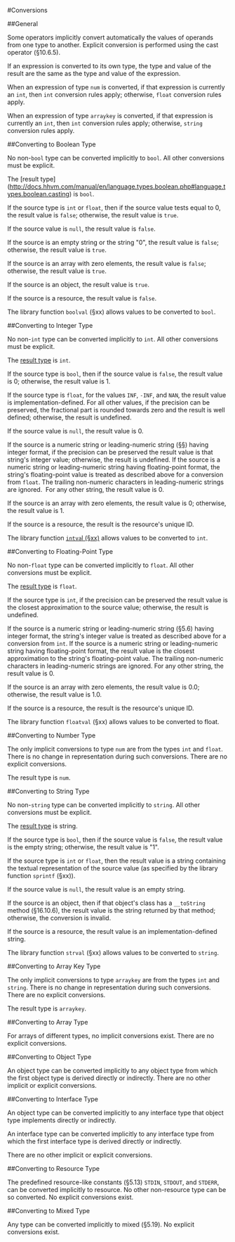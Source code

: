 #Conversions

##General

Some operators implicitly convert automatically the values of operands
from one type to another. Explicit conversion is performed using the
cast operator (§10.6.5).

If an expression is converted to its own type, the type and value of the
result are the same as the type and value of the expression.

When an expression of type `num` is converted, if that expression is currently 
an `int`, then `int` conversion rules apply; otherwise, `float` conversion rules apply.

When an expression of type `arraykey` is converted, if that expression is 
currently an `int`, then `int` conversion rules apply; otherwise, `string` 
conversion rules apply.


##Converting to Boolean Type

No non-`bool` type can be converted implicitly to `bool`. All other conversions 
must be explicit.

The [result type] (http://docs.hhvm.com/manual/en/language.types.boolean.php#language.types.boolean.casting) is `bool`.

If the source type is `int` or `float`, then if the source value tests equal
to 0, the result value is `false`; otherwise, the result value is `true`.

If the source value is `null`, the result value is `false`.

If the source is an empty string or the string "0", the result value is
`false`; otherwise, the result value is `true`.

If the source is an array with zero elements, the result value is `false`;
otherwise, the result value is `true`.

If the source is an object, the result value is `true`.

If the source is a resource, the result value is `false`.

The library function `boolval` (§xx) allows values to be converted to
`bool`.

##Converting to Integer Type

No non-`int` type can be converted implicitly to `int`. All other conversions must be explicit.

The [result type](http://docs.hhvm.com/manual/en/language.types.integer.php#language.types.integer.casting)  is `int`.

If the source type is `bool`, then if the source value is `false`, the
result value is 0; otherwise, the result value is 1.

If the source type is `float`, for the values `INF`, `-INF`, and `NAN`, the
result value is implementation-defined. For all other values, if the
precision can be preserved, the fractional part is rounded towards zero
and the result is well defined; otherwise, the result is undefined.

If the source value is `null`, the result value is 0.

If the source is a numeric string or leading-numeric string ([§§](05-types.md#the-string-type))
having integer format, if the precision can be preserved the result
value is that string's integer value; otherwise, the result is
undefined. If the source is a numeric string or leading-numeric string
having floating-point format, the string's floating-point value is
treated as described above for a conversion from `float`. The trailing
non-numeric characters in leading-numeric strings are ignored.  For any
other string, the result value is 0.

If the source is an array with zero elements, the result value is 0;
otherwise, the result value is 1.

If the source is a resource, the result is the resource's unique ID.

The library function [`intva`l
(§xx)](http://docs.hhvm.com/manual/en/function.intval.php) allows values
to be converted to `int`.

##Converting to Floating-Point Type

No non-`float` type can be converted implicitly to `float`. All other 
conversions must be explicit.

The [result type](http://docs.hhvm.com/manual/en/language.types.float.php#language.types.float.casting) is `float`.

If the source type is `int`, if the precision can be preserved the result
value is the closest approximation to the source value; otherwise, the
result is undefined.

If the source is a numeric string or leading-numeric string (§5.6)
having integer format, the string's integer value is treated as
described above for a conversion from `int`. If the source is a numeric
string or leading-numeric string having floating-point format, the
result value is the closest approximation to the string's floating-point
value. The trailing non-numeric characters in leading-numeric strings
are ignored. For any other string, the result value is 0.

If the source is an array with zero elements, the result value is 0.0; 
otherwise, the result value is 1.0.

If the source is a resource, the result is the resource's unique ID.

The library function `floatval` (§xx) allows values to be converted to
float.

##Converting to Number Type

The only implicit conversions to type `num` are from the types `int` and
`float`. There is no change in representation during such conversions. There are no explicit conversions.

The result type is `num`.


##Converting to String Type

No non-`string` type can be converted implicitly to `string`. All other 
conversions must be explicit.

The [result type](http://docs.hhvm.com/manual/en/language.types.string.php#language.types.string.casting) is string.

If the source type is `bool`, then if the source value is `false`, the
result value is the empty string; otherwise, the result value is "1".

If the source type is `int` or `float`, then the result value is a string
containing the textual representation of the source value (as specified
by the library function `sprintf` (§xx)).

If the source value is `null`, the result value is an empty string.

If the source is an object, then if that object's class has a
`__toString` method (§16.10.6), the result value is the string returned
by that method; otherwise, the conversion is invalid.

If the source is a resource, the result value is an
implementation-defined string.

The library function `strval` (§xx) allows values to be converted to
`string`.

##Converting to Array Key Type

The only implicit conversions to type `arraykey` are from the types `int` 
and `string`. There is no change in representation during such conversions. 
There are no explicit conversions.

The result type is `arraykey`.

##Converting to Array Type

For arrays of different types, no implicit conversions exist. There are no 
explicit conversions.

##Converting to Object Type

An object type can be converted implicitly to any object type from which the first object type is derived directly or indirectly. There are no other implicit or explicit conversions.

##Converting to Interface Type

An object type can be converted implicitly to any interface type that object 
type implements directly or indirectly.

An interface type can be converted implicitly to any interface type from which 
the first interface type is derived directly or indirectly.

There are no other implicit or explicit conversions.

##Converting to Resource Type

The predefined resource-like constants (§5.13) `STDIN`, `STDOUT`, and 
`STDERR`, can be converted implicitly to resource. No other non-resource type 
can be so converted. No explicit conversions exist.

##Converting to Mixed Type

Any type can be converted implicitly to mixed (§5.19). No explicit conversions
exist.
